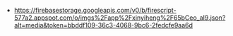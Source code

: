 - https://firebasestorage.googleapis.com/v0/b/firescript-577a2.appspot.com/o/imgs%2Fapp%2Fxinyiheng%2F65bCeo_aI9.json?alt=media&token=bbddf109-36c3-4068-9bc6-2fedcfe9aa6d
